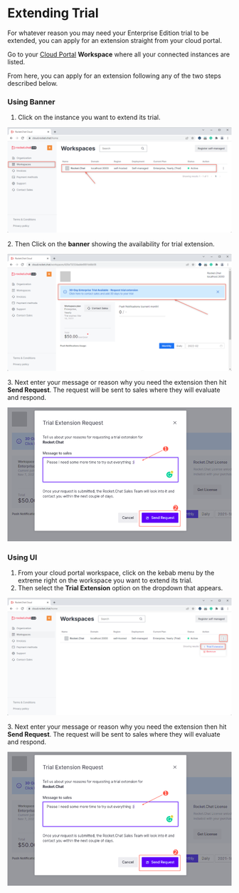 # Extending Trial

For whatever reason you may need your Enterprise Edition trial to be extended, you can apply for an extension straight from your cloud portal.

Go to your [Cloud Portal](https://cloud.rocket.chat/home) **Workspace** where all your connected instances are listed.

From here, you can apply for an extension following any of the two steps described below.

### Using Banner

1. Click on the instance you want to extend its trial.

![](<../../.gitbook/assets/image (642) (1).png>)

2\. Then Click on the **banner** showing the availability for trial extension.

![](<../../.gitbook/assets/image (662).png>)

3\. Next enter your message or reason why you need the extension then hit **Send Request**. The request will be sent to sales where they will evaluate and respond.

![](<../../.gitbook/assets/image (657) (1) (1) (1) (1) (1) (1) (1).png>)

### Using UI

1. From your cloud portal workspace, click on the kebab menu by the extreme right on the workspace you want to extend its trial.
2. Then select the **Trial Extension** option on the dropdown that appears.

![](<../../.gitbook/assets/image (661).png>)

3\. Next enter your message or reason why you need the extension then hit **Send Request**. The request will be sent to sales where they will evaluate and respond.

![](<../../.gitbook/assets/image (657) (1) (1) (1) (1) (1) (1) (1).png>)
